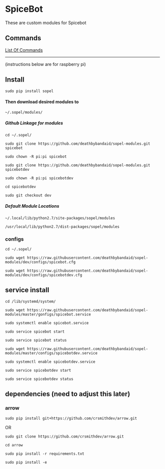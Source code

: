# SpiceBot

These are custom modules for Spicebot

## Commands

[List Of Commands](https://github.com/deathbybandaid/sopel-modules/blob/master/otherfiles/commands.MD)
______________________________________


(instructions below are for raspberry pi)

## Install
`sudo pip install sopel`

#### Then download desired modules to
`~/.sopel/modules/`

##### Github Linkage for modules

`cd ~/.sopel/`

`sudo git clone https://github.com/deathbybandaid/sopel-modules.git spicebot`

`sudo chown -R pi:pi spicebot`

`sudo git clone https://github.com/deathbybandaid/sopel-modules.git spicebotdev`

`sudo chown -R pi:pi spicebotdev`

`cd spicebotdev`

`sudo git checkout dev`

##### Default Module Locations
`~/.local/lib/python2.7/site-packages/sopel/modules`

`/usr/local/lib/python2.7/dist-packages/sopel/modules`

### configs

`cd ~/.sopel/`

`sudo wget https://raw.githubusercontent.com/deathbybandaid/sopel-modules/dev/configs/spicebot.cfg`

`sudo wget https://raw.githubusercontent.com/deathbybandaid/sopel-modules/dev/configs/spicebotdev.cfg`

## service install
`cd /lib/systemd/system/`

`sudo wget https://raw.githubusercontent.com/deathbybandaid/sopel-modules/master/gonfigs/spicebot.service`

`sudo systemctl enable spicebot.service`

`sudo service spicebot start`

`sudo service spicebot status`

`sudo wget https://raw.githubusercontent.com/deathbybandaid/sopel-modules/master/configs/spicebotdev.service`

`sudo systemctl enable spicebotdev.service`

`sudo service spicebotdev start`

`sudo service spicebotdev status`

## dependencies (need to adjust this later)

### arrow

`sudo pip install git+https://github.com/crsmithdev/arrow.git`

OR

`sudo git clone https://github.com/crsmithdev/arrow.git`

`cd arrow`

`sudo pip install -r requirements.txt`

`sudo pip install -e`
